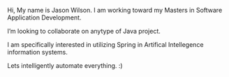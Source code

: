 Hi, My name is Jason Wilson. I am working toward my Masters in Software Application Development.

I’m looking to collaborate on anytype of Java project.

I am specifically interested in utilizing Spring in Artifical Intellegence information systems.

Lets intelligently automate everything. :) 
